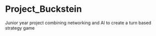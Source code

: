 # Project_Buckstein
Junior year project combining networking and AI to create a turn based strategy game
